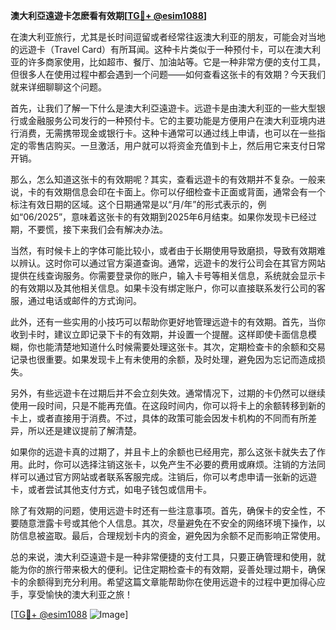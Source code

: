 **澳大利亞遠遊卡怎麽看有效期[[TG💪+ @esim1088](https://t.me/s/esim1088)]**

在澳大利亚旅行，尤其是长时间逗留或者经常往返澳大利亚的朋友，可能会对当地的远遊卡（Travel Card）有所耳闻。这种卡片类似于一种预付卡，可以在澳大利亚的许多商家使用，比如超市、餐厅、加油站等。它是一种非常方便的支付工具，但很多人在使用过程中都会遇到一个问题——如何查看这张卡的有效期？今天我们就来详细聊聊这个问题。

首先，让我们了解一下什么是澳大利亞遠遊卡。远遊卡是由澳大利亚的一些大型银行或金融服务公司发行的一种预付卡。它的主要功能是方便用户在澳大利亚境内进行消费，无需携带现金或银行卡。这种卡通常可以通过线上申请，也可以在一些指定的零售店购买。一旦激活，用户就可以将资金充值到卡上，然后用它来支付日常开销。

那么，怎么知道这张卡的有效期呢？其实，查看远遊卡的有效期并不复杂。一般来说，卡的有效期信息会印在卡面上。你可以仔细检查卡正面或背面，通常会有一个标注有效日期的区域。这个日期通常是以“月/年”的形式表示的，例如“06/2025”，意味着这张卡的有效期到2025年6月结束。如果你发现卡已经过期，不要慌，接下来我们会有解决办法。

当然，有时候卡上的字体可能比较小，或者由于长期使用导致磨损，导致有效期难以辨认。这时你可以通过官方渠道查询。通常，远遊卡的发行公司会在其官方网站提供在线查询服务。你需要登录你的账户，输入卡号等相关信息，系统就会显示卡的有效期以及其他相关信息。如果卡没有绑定账户，你可以直接联系发行公司的客服，通过电话或邮件的方式询问。

此外，还有一些实用的小技巧可以帮助你更好地管理远遊卡的有效期。首先，当你收到卡时，建议立即记录下卡的有效期，并设置一个提醒。这样即使卡面信息模糊，你也能清楚地知道什么时候需要处理这张卡。其次，定期检查卡的余额和交易记录也很重要。如果发现卡上有未使用的余额，及时处理，避免因为忘记而造成损失。

另外，有些远遊卡在过期后并不会立刻失效。通常情况下，过期的卡仍然可以继续使用一段时间，只是不能再充值。在这段时间内，你可以将卡上的余额转移到新的卡上，或者直接用于消费。不过，具体的政策可能会因发卡机构的不同而有所差异，所以还是建议提前了解清楚。

如果你的远遊卡真的过期了，并且卡上的余额也已经用完，那么这张卡就失去了作用。此时，你可以选择注销这张卡，以免产生不必要的费用或麻烦。注销的方法同样可以通过官方网站或者联系客服完成。注销后，你可以考虑申请一张新的远遊卡，或者尝试其他支付方式，如电子钱包或信用卡。

除了有效期的问题，使用远遊卡时还有一些注意事项。首先，确保卡的安全性，不要随意泄露卡号或其他个人信息。其次，尽量避免在不安全的网络环境下操作，以防信息被盗取。最后，合理规划卡内的资金，避免因为余额不足而影响正常使用。

总的来说，澳大利亞遠遊卡是一种非常便捷的支付工具，只要正确管理和使用，就能为你的旅行带来极大的便利。记住定期检查卡的有效期，妥善处理过期卡，确保卡的余额得到充分利用。希望这篇文章能帮助你在使用远遊卡的过程中更加得心应手，享受愉快的澳大利亚之旅！

[[TG💪+ @esim1088](https://t.me/s/esim1088) ![Image](https://i.postimg.cc/4NQfJmqS/Snipaste-2025-05-13-00-14-12.png)]